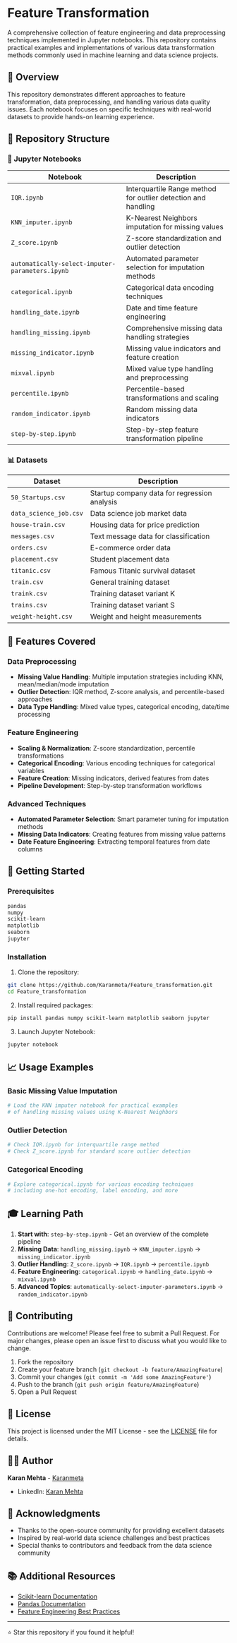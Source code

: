 # Feature Transformation

A comprehensive collection of feature engineering and data preprocessing techniques implemented in Jupyter notebooks. This repository contains practical examples and implementations of various data transformation methods commonly used in machine learning and data science projects.

## 🎯 Overview

This repository demonstrates different approaches to feature transformation, data preprocessing, and handling various data quality issues. Each notebook focuses on specific techniques with real-world datasets to provide hands-on learning experience.

## 📁 Repository Structure

### 📓 Jupyter Notebooks

| Notebook | Description |
|----------|-------------|
| `IQR.ipynb` | Interquartile Range method for outlier detection and handling |
| `KNN_imputer.ipynb` | K-Nearest Neighbors imputation for missing values |
| `Z_score.ipynb` | Z-score standardization and outlier detection |
| `automatically-select-imputer-parameters.ipynb` | Automated parameter selection for imputation methods |
| `categorical.ipynb` | Categorical data encoding techniques |
| `handling_date.ipynb` | Date and time feature engineering |
| `handling_missing.ipynb` | Comprehensive missing data handling strategies |
| `missing_indicator.ipynb` | Missing value indicators and feature creation |
| `mixval.ipynb` | Mixed value type handling and preprocessing |
| `percentile.ipynb` | Percentile-based transformations and scaling |
| `random_indicator.ipynb` | Random missing data indicators |
| `step-by-step.ipynb` | Step-by-step feature transformation pipeline |

### 📊 Datasets

| Dataset | Description |
|---------|-------------|
| `50_Startups.csv` | Startup company data for regression analysis |
| `data_science_job.csv` | Data science job market data |
| `house-train.csv` | Housing data for price prediction |
| `messages.csv` | Text message data for classification |
| `orders.csv` | E-commerce order data |
| `placement.csv` | Student placement data |
| `titanic.csv` | Famous Titanic survival dataset |
| `train.csv` | General training dataset |
| `traink.csv` | Training dataset variant K |
| `trains.csv` | Training dataset variant S |
| `weight-height.csv` | Weight and height measurements |

## 🔧 Features Covered

### Data Preprocessing
- **Missing Value Handling**: Multiple imputation strategies including KNN, mean/median/mode imputation
- **Outlier Detection**: IQR method, Z-score analysis, and percentile-based approaches
- **Data Type Handling**: Mixed value types, categorical encoding, date/time processing

### Feature Engineering
- **Scaling & Normalization**: Z-score standardization, percentile transformations
- **Categorical Encoding**: Various encoding techniques for categorical variables
- **Feature Creation**: Missing indicators, derived features from dates
- **Pipeline Development**: Step-by-step transformation workflows

### Advanced Techniques
- **Automated Parameter Selection**: Smart parameter tuning for imputation methods
- **Missing Data Indicators**: Creating features from missing value patterns
- **Date Feature Engineering**: Extracting temporal features from date columns

## 🚀 Getting Started

### Prerequisites
```python
pandas
numpy
scikit-learn
matplotlib
seaborn
jupyter
```

### Installation
1. Clone the repository:
```bash
git clone https://github.com/Karanmeta/Feature_transformation.git
cd Feature_transformation
```

2. Install required packages:
```bash
pip install pandas numpy scikit-learn matplotlib seaborn jupyter
```

3. Launch Jupyter Notebook:
```bash
jupyter notebook
```

## 📈 Usage Examples

### Basic Missing Value Imputation
```python
# Load the KNN imputer notebook for practical examples
# of handling missing values using K-Nearest Neighbors
```

### Outlier Detection
```python
# Check IQR.ipynb for interquartile range method
# Check Z_score.ipynb for standard score outlier detection
```

### Categorical Encoding
```python
# Explore categorical.ipynb for various encoding techniques
# including one-hot encoding, label encoding, and more
```

## 🎓 Learning Path

1. **Start with**: `step-by-step.ipynb` - Get an overview of the complete pipeline
2. **Missing Data**: `handling_missing.ipynb` → `KNN_imputer.ipynb` → `missing_indicator.ipynb`
3. **Outlier Handling**: `Z_score.ipynb` → `IQR.ipynb` → `percentile.ipynb`
4. **Feature Engineering**: `categorical.ipynb` → `handling_date.ipynb` → `mixval.ipynb`
5. **Advanced Topics**: `automatically-select-imputer-parameters.ipynb` → `random_indicator.ipynb`

## 🤝 Contributing

Contributions are welcome! Please feel free to submit a Pull Request. For major changes, please open an issue first to discuss what you would like to change.

1. Fork the repository
2. Create your feature branch (`git checkout -b feature/AmazingFeature`)
3. Commit your changes (`git commit -m 'Add some AmazingFeature'`)
4. Push to the branch (`git push origin feature/AmazingFeature`)
5. Open a Pull Request

## 📄 License

This project is licensed under the MIT License - see the [LICENSE](LICENSE) file for details.

## 👨‍💻 Author

**Karan Mehta** - [Karanmeta](https://github.com/Karanmeta)
- LinkedIn: [Karan Mehta](https://www.linkedin.com/in/karan-mehta-492122333)

## 🙏 Acknowledgments

- Thanks to the open-source community for providing excellent datasets
- Inspired by real-world data science challenges and best practices
- Special thanks to contributors and feedback from the data science community

## 📚 Additional Resources

- [Scikit-learn Documentation](https://scikit-learn.org/stable/)
- [Pandas Documentation](https://pandas.pydata.org/docs/)
- [Feature Engineering Best Practices](https://developers.google.com/machine-learning/data-prep/construct/sampling-splitting/imbalanced-data)

---

⭐ Star this repository if you found it helpful!